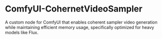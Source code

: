 # ComfyUI-CohernetVideoSampler
A custom node for ComfyUI that enables coherent sampler video generation while maintaining efficient memory usage, specifically optimized for heavy models like Flux.

